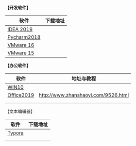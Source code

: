 **【开发软件】**

| 软件                                                         | 下载地址 |
| ------------------------------------------------------------ | -------- |
| [IDEA 2019](http://mp.weixin.qq.com/s?__biz=MzIyNjk1MjA5MA==&mid=2247496540&idx=1&sn=70d35db4f02f28ecefcdaecbd3b95bda&chksm=e86a25a9df1dacbff1ca6f498ccde19274beaf5cea7517c0fab5e832d47a195806e8604a83b3&scene=21#wechat_redirect) |          |
| [Pycharm2018](http://mp.weixin.qq.com/s?__biz=MzIyNjk1MjA5MA==&mid=2247501257&idx=1&sn=26d1f94480cb44770af4683891108078&chksm=e86a133cdf1d9a2ae911164aaa836df7367035a1cd6074f8e485b18237abb41e717331973d05&scene=21#wechat_redirect) |          |
| [VMware 16](http://mp.weixin.qq.com/s?__biz=MzIyNjk1MjA5MA==&mid=2247498992&idx=1&sn=a5d431ee752603575663fa5874262bf0&chksm=e86a2a05df1da3131717fa9827c8ec69029e8dc755eaed720ed47dfcaea6035a5d05a0d53e16&scene=21#wechat_redirect) |          |
| [VMware 15](http://mp.weixin.qq.com/s?__biz=MzIyNjk1MjA5MA==&mid=2247490972&idx=1&sn=ab5e633f55dcde1bd44454b47ffd5e59&chksm=e869cb69df1e427f24422ae9371d76b857e07b5053db0817310474c3fa835f2ab8e432113024&scene=21#wechat_redirect) |          |

**【办公软件】**

| 软件                                                         | 地址与教程                          |
| ------------------------------------------------------------ | ----------------------------------- |
| [WIN10](http://mp.weixin.qq.com/s?__biz=MzIyNjk1MjA5MA==&mid=2247487621&idx=1&sn=d523de9a81ff14e879a5afef47d6ea28&chksm=e869c670df1e4f66605ee3c2ff63cdb27d80aef4c8779a6b7449af3d4b384d2762429c200f07&scene=21#wechat_redirect) |                                     |
| [Office2019](https://mp.weixin.qq.com/s?__biz=MzIyNjk1MjA5MA==&mid=2247490215&idx=1&sn=43d77f434df9ad4b64d52e56f2b1d7e3&chksm=e869cc52df1e4544ec0ab9b4f4e0cb246d15207f45198415f45f7b63a71cc784295cc9c82623&scene=21#wechat_redirect) | http://www.zhanshaoyi.com/9526.html |
|                                                              |                                     |
|                                                              |                                     |

【文本编辑器】

| 软件                                                         | 下载地址 |
| ------------------------------------------------------------ | -------- |
| [Typora](http://mp.weixin.qq.com/s?__biz=MzIyNjk1MjA5MA==&mid=2247492495&idx=1&sn=5b722c8e5aadb65fc726d6e7e703b4c7&chksm=e86a357adf1dbc6c87fe507a3a95fbf6e5db0e0e0fee209a615581baa75ec0398e3410b67a56&scene=21#wechat_redirect) |          |
|                                                              |          |
|                                                              |          |

